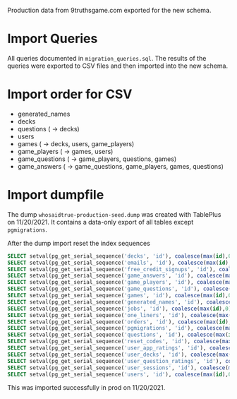 Production data from 9truthsgame.com exported for the new schema.

# Import Queries

All queries documented in `migration_queries.sql`.
The results of the queries were exported to CSV files and then imported into the new schema.



# Import order for CSV

 - generated_names
 - decks
 - questions ( -> decks)
 - users
 - games ( -> decks, users, game_players)
 - game_players ( -> games, users)
 - game_questions ( -> game_players, questions, games)
 - game_answers ( -> game_questions, game_players, games, questions)



# Import dumpfile

The dump `whosaidtrue-production-seed.dump` was created with TablePlus on 11/20/2021.
It contains a data-only export of all tables except `pgmigrations`.

After the dump import reset the index sequences
```sql
SELECT setval(pg_get_serial_sequence('decks', 'id'), coalesce(max(id),0) + 1, false) FROM decks;
SELECT setval(pg_get_serial_sequence('emails', 'id'), coalesce(max(id),0) + 1, false) FROM emails;
SELECT setval(pg_get_serial_sequence('free_credit_signups', 'id'), coalesce(max(id),0) + 1, false) FROM free_credit_signups;
SELECT setval(pg_get_serial_sequence('game_answers', 'id'), coalesce(max(id),0) + 1, false) FROM game_answers;
SELECT setval(pg_get_serial_sequence('game_players', 'id'), coalesce(max(id),0) + 1, false) FROM game_players;
SELECT setval(pg_get_serial_sequence('game_questions', 'id'), coalesce(max(id),0) + 1, false) FROM game_questions;
SELECT setval(pg_get_serial_sequence('games', 'id'), coalesce(max(id),0) + 1, false) FROM games;
SELECT setval(pg_get_serial_sequence('generated_names', 'id'), coalesce(max(id),0) + 1, false) FROM generated_names;
SELECT setval(pg_get_serial_sequence('jobs', 'id'), coalesce(max(id),0) + 1, false) FROM jobs;
SELECT setval(pg_get_serial_sequence('one_liners', 'id'), coalesce(max(id),0) + 1, false) FROM one_liners;
SELECT setval(pg_get_serial_sequence('orders', 'id'), coalesce(max(id),0) + 1, false) FROM orders;
SELECT setval(pg_get_serial_sequence('pgmigrations', 'id'), coalesce(max(id),0) + 1, false) FROM pgmigrations;
SELECT setval(pg_get_serial_sequence('questions', 'id'), coalesce(max(id),0) + 1, false) FROM questions;
SELECT setval(pg_get_serial_sequence('reset_codes', 'id'), coalesce(max(id),0) + 1, false) FROM reset_codes;
SELECT setval(pg_get_serial_sequence('user_app_ratings', 'id'), coalesce(max(id),0) + 1, false) FROM user_app_ratings;
SELECT setval(pg_get_serial_sequence('user_decks', 'id'), coalesce(max(id),0) + 1, false) FROM user_decks;
SELECT setval(pg_get_serial_sequence('user_question_ratings', 'id'), coalesce(max(id),0) + 1, false) FROM user_question_ratings;
SELECT setval(pg_get_serial_sequence('user_sessions', 'id'), coalesce(max(id),0) + 1, false) FROM user_sessions;
SELECT setval(pg_get_serial_sequence('users', 'id'), coalesce(max(id),0) + 1, false) FROM users;
```

This was imported successfully in prod on 11/20/2021.

